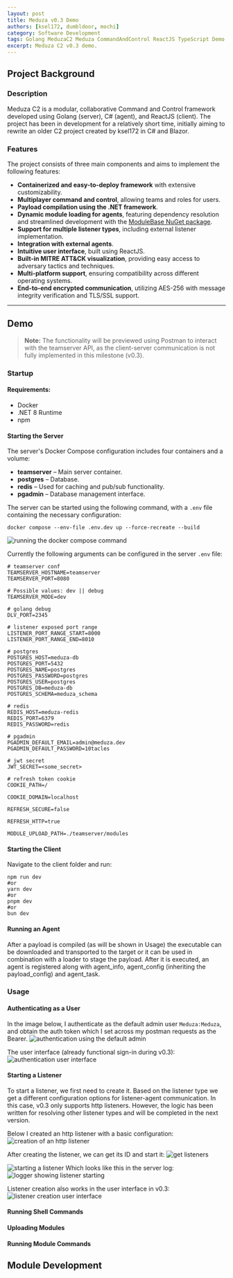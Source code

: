 ```yaml
---
layout: post
title: Meduza v0.3 Demo
authors: [ksel172, dumbldoor, mochi]
category: Software Development
tags: Golang MeduzaC2 Meduza CommandAndControl ReactJS TypeScript Demo WIP C#
excerpt: Meduza C2 v0.3 demo.
---
```


## Project Background

### Description

Meduza C2 is a modular, collaborative Command and Control framework developed using Golang (server), C# (agent), and ReactJS (client). The project has been in development for a relatively short time, initially aiming to rewrite an older C2 project created by ksel172 in C# and Blazor.

### Features

The project consists of three main components and aims to implement the following features:

- **Containerized and easy-to-deploy framework** with extensive customizability.
- **Multiplayer command and control**, allowing teams and roles for users.
- **Payload compilation using the .NET framework**.
- **Dynamic module loading for agents**, featuring dependency resolution and streamlined development with the [ModuleBase NuGet package](https://github.com/ksel172/Meduza.Agent.ModuleBase).
- **Support for multiple listener types**, including external listener implementation.
- **Integration with external agents**.
- **Intuitive user interface**, built using ReactJS.
- **Built-in MITRE ATT&CK visualization**, providing easy access to adversary tactics and techniques.
- **Multi-platform support**, ensuring compatibility across different operating systems.
- **End-to-end encrypted communication**, utilizing AES-256 with message integrity verification and TLS/SSL support.

---

## Demo

> **Note:** The functionality will be previewed using Postman to interact with the teamserver API, as the client-server communication is not fully implemented in this milestone (v0.3).

### Startup

#### Requirements:

- Docker
- .NET 8 Runtime
- npm

#### Starting the Server

The server's Docker Compose configuration includes four containers and a volume:

- **teamserver** – Main server container.
- **postgres** – Database.
- **redis** – Used for caching and pub/sub functionality.
- **pgadmin** – Database management interface.

The server can be started using the following command, with a `.env` file containing the necessary configuration:

```shell
docker compose --env-file .env.dev up --force-recreate --build

```
![running the docker compose command](/assets/img/blogs/2025-2-9-meduza-version-0.3-demo/teamserver-build.png)


Currently the following arguments can be configured in the server `.env` file:

``` shell
# teamserver conf
TEAMSERVER_HOSTNAME=teamserver
TEAMSERVER_PORT=8080

# Possible values: dev || debug
TEAMSERVER_MODE=dev

# golang debug
DLV_PORT=2345

# listener exposed port range
LISTENER_PORT_RANGE_START=8000
LISTENER_PORT_RANGE_END=8010

# postgres
POSTGRES_HOST=meduza-db
POSTGRES_PORT=5432
POSTGRES_NAME=postgres
POSTGRES_PASSWORD=postgres
POSTGRES_USER=postgres
POSTGRES_DB=meduza-db
POSTGRES_SCHEMA=meduza_schema

# redis
REDIS_HOST=meduza-redis
REDIS_PORT=6379
REDIS_PASSWORD=redis

# pgadmin
PGADMIN_DEFAULT_EMAIL=admin@meduza.dev
PGADMIN_DEFAULT_PASSWORD=10tacles

# jwt secret
JWT_SECRET=<some_secret>

# refresh token cookie 
COOKIE_PATH=/

COOKIE_DOMAIN=localhost 

REFRESH_SECURE=false

REFRESH_HTTP=true

MODULE_UPLOAD_PATH=./teamserver/modules
```
#### Starting the Client

Navigate to the client folder and run:

```shell
npm run dev
#or
yarn dev
#or
pnpm dev
#or
bun dev
```

#### Running an Agent

After a payload is compiled (as will be shown in Usage) the executable can be downloaded and transported to the target or it can be used in combination with a loader to stage the payload. After it is executed, an agent is registered along with agent_info, agent_config (inheriting the payload_config) and agent_task.

### Usage

#### Authenticating as a User

In the image below, I authenticate as the default admin user `Meduza:Meduza`, and obtain the auth token which I set across my postman requests as the Bearer.
![authentication using the default admin](/assets/img/blogs/2025-2-9-meduza-version-0.3-demo/teamserver-auth.png)

The user interface (already functional sign-in during v0.3):
![authentication user interface](/assets/img/blogs/2025-2-9-meduza-version-0.3-demo/auth-ui.png)
#### Starting a Listener

To start a listener, we first need to create it. Based on the listener type we get a different configuration options for listener-agent communication. In this case, v0.3 only supports http listeners. However, the logic has been written for resolving other listener types and will be completed in the next version.

Below I created an http listener with a basic configuration:
![creation of an http listener](/assets/img/blogs/2025-2-9-meduza-version-0.3-demo/listener-create.png)

After creating the listener, we can get its ID and start it:
![get listeners](/assets/img/blogs/2025-2-9-meduza-version-0.3-demo/get-listeners.png)

![starting a listener](/assets/img/blogs/2025-2-9-meduza-version-0.3-demo/start-listener.png)
Which looks like this in the server log:
![logger showing listener starting](/assets/img/blogs/2025-2-9-meduza-version-0.3-demo/listener-start-cli.png)

Listener creation also works in the user interface in v0.3:
![listener creation user interface](/assets/img/blogs/2025-2-9-meduza-version-0.3-demo/listener-ui.png)
#### Running Shell Commands

#### Uploading Modules

#### Running Module Commands



## Module Development